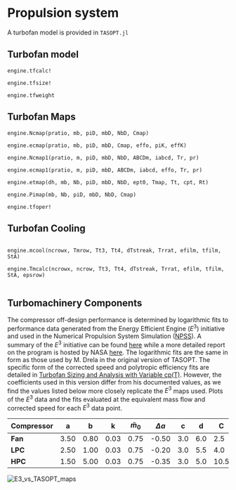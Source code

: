 # Propulsion system

A turbofan model is provided in `TASOPT.jl`

## Turbofan model

```@docs
engine.tfcalc!

engine.tfsize!

engine.tfweight

```
## Turbofan Maps

```@docs
engine.Ncmap(pratio, mb, piD, mbD, NbD, Cmap)

engine.ecmap(pratio, mb, piD, mbD, Cmap, effo, piK, effK)

engine.Ncmap1(pratio, m, piD, mbD, NbD, ABCDm, iabcd, Tr, pr)

engine.ecmap1(pratio, m, piD, mbD, ABCDm, iabcd, effo, Tr, pr)

engine.etmap(dh, mb, Nb, piD, mbD, NbD, ept0, Tmap, Tt, cpt, Rt)

engine.Pimap(mb, Nb, piD, mbD, NbD, Cmap)

engine.tfoper!

```

## Turbofan Cooling

```@docs

engine.mcool(ncrowx, Tmrow, Tt3, Tt4, dTstreak, Trrat, efilm, tfilm, StA)

engine.Tmcalc(ncrowx, ncrow, Tt3, Tt4, dTstreak, Trrat, efilm, tfilm, StA, epsrow)


```

## Turbomachinery Components
The compressor off-design performance is determined by logarithmic fits to performance data generated from the Energy Efficient Engine ($E^3$) initiative and used in the Numerical Propulsion System Simulation ([NPSS](https://www.swri.org/markets/electronics-automation/software/aerospace-software/numerical-propulsion-system-simulation-npss)). A summary of the $E^3$ initiative can be found [here](https://arc.aiaa.org/doi/10.2514/3.23024) while a more detailed report on the program is hosted by NASA [here](https://ntrs.nasa.gov/citations/19840021807). The logarithmic fits are the same in form as those used by M. Drela in the original version of TASOPT. The specific form of the corrected speed and polytropic efficiency fits are detailed in [Turbofan Sizing and Analysis with Variable cp(T)](../assets/drela_TASOPT_2p16/engine.pdf). However, the coefficients used in this version differ from his documented values, as we find the values listed below more closely replicate the $E^3$ maps used. Plots of the $E^3$ data and the fits evaluated at the equivalent mass flow and corrected speed for each $E^3$ data point. 

| Compressor | a   | b    | k    | $\widetilde m_0$  | $\Delta a$ | c   | d   | C    | D   |
|------------|-----|------|------|-------------------|------------|-----|-----|------|-----|
| **Fan**    | 3.50| 0.80 | 0.03 | 0.75              | -0.50      | 3.0 | 6.0 | 2.5  | 15.0|
| **LPC**    | 2.50| 1.00 | 0.03 | 0.75              | -0.20      | 3.0 | 5.5 | 4.0  | 6.0 |
| **HPC**    | 1.50| 5.00 | 0.03 | 0.75              | -0.35      | 3.0 | 5.0 | 10.5 | 3.0 |

![E3_vs_TASOPT_maps](../assets/E3_vs_TASOPT_maps.png)